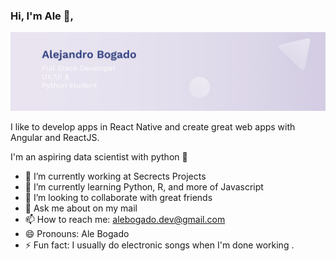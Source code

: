 
### Hi, I'm Ale 👋,


<img src="https://github.com/allexwentworthok/allexwentworthok/blob/master/fon.png" alt="banner that says Ale Bogado - software engineer, content creator and community organizer alongside a cartoon illustration of Allex">


I like to develop apps in React Native and create great web apps with Angular and ReactJS.

I'm an aspiring data scientist with python 🐍
 
- 🔭 I’m currently working at Secrects Projects
- 🌱 I’m currently learning Python, R, and more of Javascript
- 👯 I’m looking to collaborate with great friends
- 💬 Ask me about on my mail 
- 📫 How to reach me: alebogado.dev@gmail.com
- 😄 Pronouns: Ale Bogado
- ⚡ Fun fact: I usually do electronic songs when I'm done working .

